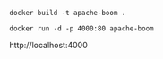 


```
docker build -t apache-boom .

docker run -d -p 4000:80 apache-boom
```


http://localhost:4000